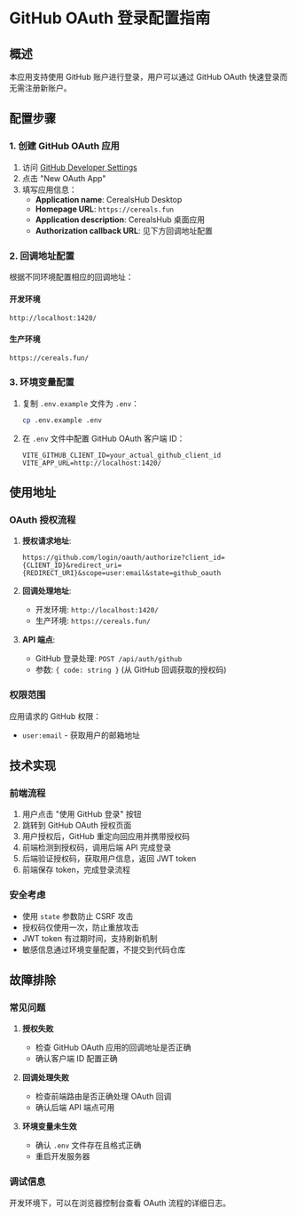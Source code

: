 # GitHub OAuth 登录配置指南

## 概述

本应用支持使用 GitHub 账户进行登录，用户可以通过 GitHub OAuth 快速登录而无需注册新账户。

## 配置步骤

### 1. 创建 GitHub OAuth 应用

1. 访问 [GitHub Developer Settings](https://github.com/settings/developers)
2. 点击 "New OAuth App"
3. 填写应用信息：
   - **Application name**: CerealsHub Desktop
   - **Homepage URL**: `https://cereals.fun`
   - **Application description**: CerealsHub 桌面应用
   - **Authorization callback URL**: 见下方回调地址配置

### 2. 回调地址配置

根据不同环境配置相应的回调地址：

#### 开发环境
```
http://localhost:1420/
```

#### 生产环境
```
https://cereals.fun/
```

### 3. 环境变量配置

1. 复制 `.env.example` 文件为 `.env`：
   ```bash
   cp .env.example .env
   ```

2. 在 `.env` 文件中配置 GitHub OAuth 客户端 ID：
   ```env
   VITE_GITHUB_CLIENT_ID=your_actual_github_client_id
   VITE_APP_URL=http://localhost:1420/
   ```

## 使用地址

### OAuth 授权流程

1. **授权请求地址**:
   ```
   https://github.com/login/oauth/authorize?client_id={CLIENT_ID}&redirect_uri={REDIRECT_URI}&scope=user:email&state=github_oauth
   ```

2. **回调处理地址**:
   - 开发环境: `http://localhost:1420/`
   - 生产环境: `https://cereals.fun/`

3. **API 端点**:
   - GitHub 登录处理: `POST /api/auth/github`
   - 参数: `{ code: string }` (从 GitHub 回调获取的授权码)

### 权限范围

应用请求的 GitHub 权限：
- `user:email` - 获取用户的邮箱地址

## 技术实现

### 前端流程

1. 用户点击 "使用 GitHub 登录" 按钮
2. 跳转到 GitHub OAuth 授权页面
3. 用户授权后，GitHub 重定向回应用并携带授权码
4. 前端检测到授权码，调用后端 API 完成登录
5. 后端验证授权码，获取用户信息，返回 JWT token
6. 前端保存 token，完成登录流程

### 安全考虑

- 使用 `state` 参数防止 CSRF 攻击
- 授权码仅使用一次，防止重放攻击
- JWT token 有过期时间，支持刷新机制
- 敏感信息通过环境变量配置，不提交到代码仓库

## 故障排除

### 常见问题

1. **授权失败**
   - 检查 GitHub OAuth 应用的回调地址是否正确
   - 确认客户端 ID 配置正确

2. **回调处理失败**
   - 检查前端路由是否正确处理 OAuth 回调
   - 确认后端 API 端点可用

3. **环境变量未生效**
   - 确认 `.env` 文件存在且格式正确
   - 重启开发服务器

### 调试信息

开发环境下，可以在浏览器控制台查看 OAuth 流程的详细日志。